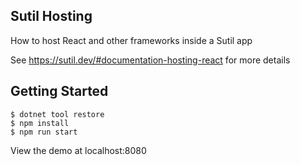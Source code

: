 ## Sutil Hosting

How to host React and other frameworks inside a Sutil app

See https://sutil.dev/#documentation-hosting-react for more details

## Getting Started

```
$ dotnet tool restore
$ npm install
$ npm run start
```

View the demo at localhost:8080
